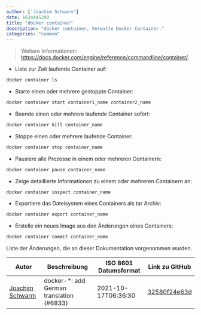 ```yaml
---
author: ['Joachim Schwarm']
date: 1634445390
title: "docker container"
description: "docker container, Verwalte Docker Container."
categories: "common"
---
```

> Weitere Informationen: <https://docs.docker.com/engine/reference/commandline/container/>.

- Liste zur Zeit laufende Container auf:

```bash
docker container ls
```

- Starte einen oder mehrere gestoppte Container:

```bash
docker container start container1_name container2_name
```

- Beende einen oder mehrere laufende Container sofort:

```bash
docker container kill container_name
```

- Stoppe einen oder mehrere laufende Container:

```bash
docker container stop container_name
```

- Pausiere alle Prozesse in einem oder mehreren Containern:

```bash
docker container pause container_name
```

- Zeige detaillierte Informationen zu einem oder mehreren Containern an:

```bash
docker container inspect container_name
```

- Exportiere das Dateisystem eines Containers als tar Archiv:

```bash
docker container export container_name
```

- Erstelle ein neues Image aus den Änderungen eines Containers:

```bash
docker container commit container_name
```
Liste der Änderungen, die an dieser Dokumentation vorgenommen wurden.


Autor | Beschreibung | ISO 8601 Datumsformat | Link zu GitHub
------|-----|-----|-----
[Joachim Schwarm](mailto:joachim@schwarm.co) | docker-*: add German translation (#6833) | 2021-10-17T06:36:30 | [32580f24e63d](https://github.com/tldr-pages/tldr/commit/32580f24e63daa8abf77cffe6bc7dac55911fb3a)

